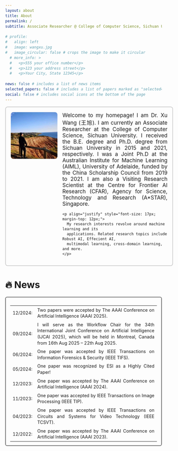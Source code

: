 ```yaml
---
layout: about
title: About
permalink: /
subtitle: Associate Researcher @ College of Computer Science, Sichuan University

# profile:
#   align: left
#   image: wangxu.jpg
#   image_circular: false # crops the image to make it circular
  # more_info: >
  #   <p>555 your office number</p>
  #   <p>123 your address street</p>
  #   <p>Your City, State 12345</p>

news: false # includes a list of news items
selected_papers: false # includes a list of papers marked as "selected={true}"
social: false # includes social icons at the bottom of the page
---
```


<!-- <div class="boxmine" style="width:100%;">
<p align="justify" style="font-size: 17px;">
Welcome to my homepage! I am Dr. Xu Wang (王旭). I am currently an Associate Researcher at the College of Computer Science, Sichuan University. I received the B.E. degree and Ph.D. degree from Sichuan University in 2015 and 2021, respectively. I was a Joint Ph.D at the Australian Institute for Machine Learning (AIML), University of Adelaide, funded by the China Scholarship Council from 2019 to 2021. I am also a Visiting Research Scientist at the Centre for Frontier AI Research (CFAR), Agency for Science, Technology and Research (A*STAR), Singapore.
</p>

<p align="justify" style="font-size: 17px;">
My research interests revolve around machine learning and its applications. Related research topics include Robust AI, Effecient AI, multimodal learning, cross-domain learning, and more. 
<a href="https://scholar.google.com/citations?user=XTOXhy4AAAAJ&hl=en"></a> 
</p>
</div> -->

<!-- 🔥 <strong style="font-size: 20px;"> News </strong>
<ul style="text-align: justify; margin: 0; padding: 0;">
    <li>[Dec 2024] Two papers were accepted by The AAAI Conference on Artificial Intelligence (AAAI 2025, CCF-A). Congratulations to Chao and Zi-niu!</li>
    <li>[Sep 2024] I will serve as the Workflow Chair for the 34th International Joint Conference on Artificial Intelligence (IJCAI 2025, CCF-A), which will be held in Montreal, Canada from 16th Aug 2025 – 22th Aug 2025.</li>
    <li>[Jun 2024] One paper was accepted by IEEE Transactions on Information Forensics & Security (IEEE TIFS, CCF-A). Congratulations to Yong!</li>
    <li>[May 2024] One paper was recognized by ESI as a Highly Cited Paper!</li>
    <li>[Dec 2023] One paper was accepted by The AAAI Conference on Artificial Intelligence (AAAI 2024, CCF-A). Congratulations to Hao-ran!</li>
    <li>[Nov 2023] One paper was accepted by IEEE Transactions on Image Processing (IEEE TIP, CCF-A). Congratulations to Peng!</li>
    <li>[Apr 2023] One paper was accepted by IEEE Transactions on Circuits and Systems for Video Technology (IEEE TCSVT, JCR-Q1). Thanks to all coauthors!</li>
    <li>[Dec 2022] One paper was accepted by The AAAI Conference on Artificial Intelligence (AAAI 2023, CCF-A). Thanks to all coauthors!</li>
</ul> -->



<div
  class="boxmine"
  style="
    width: 100%;
    border: 2px solid #cccccc;
    border-radius: 8px;
    padding: 16px;
    display: flex;
    align-items: flex-start;
    gap: 16px;
  "
>
  <!-- 图片部分 -->
  <div style="flex: 0 0 auto;">
    <img
      src="assets/img/wangxu.jpg"
      alt="Xu Wang"
      style="width: 150px; height: auto; border-radius: 8px;"
    />
  </div>

  <!-- 文本部分 -->
  <div style="flex: 1;">
    <p align="justify" style="font-size: 17px; margin: 0;">
      Welcome to my homepage! I am Dr. Xu Wang (王旭). I am currently an
      Associate Researcher at the College of Computer Science, Sichuan
      University. I received the B.E. degree and Ph.D. degree from Sichuan
      University in 2015 and 2021, respectively. I was a Joint Ph.D at the
      Australian Institute for Machine Learning (AIML), University of
      Adelaide, funded by the China Scholarship Council from 2019 to 2021. I
      am also a Visiting Research Scientist at the Centre for Frontier AI
      Research (CFAR), Agency for Science, Technology and Research (A*STAR),
      Singapore.
    </p>

    <p align="justify" style="font-size: 17px; margin-top: 12px;">
      My research interests revolve around machine learning and its
      applications. Related research topics include Robust AI, Effecient AI,
      multimodal learning, cross-domain learning, and more.
    </p>
  </div>
</div>


<div class="page-header" style="margin-bottom: 20px;">
  <h2 id="textbook" style="font-size:30px; margin-bottom: 10px;">🔥 News</h2>
</div>
<p style="margin:20px 0px 0px 0px;"></p>

<div
  class="panel"
  style="padding:12px 14px 8px 14px; border-radius:6px; border-style: solid; border-width:2px; border-color: #666666;"
>
  <div class="media">
    <table
      class="table table-borderless"
      style="width: 100%; text-align: justify; border-spacing: 0; border-collapse: collapse;"
    >
      <tbody>
        <tr>
          <td width="50" style="text-align: justify; padding: 4px 8px; line-height: 1.4;">
            12/2024:
          </td>
          <td style="text-align: justify; padding: 4px 8px; line-height: 1.4;">
            Two papers were accepted by The AAAI Conference on Artificial
            Intelligence (AAAI 2025).
          </td>
        </tr>
        <tr>
          <td width="50" style="text-align: justify; padding: 4px 8px; line-height: 1.4;">
            09/2024:
          </td>
          <td style="text-align: justify; padding: 4px 8px; line-height: 1.4;">
            I will serve as the Workflow Chair for the 34th International Joint
            Conference on Artificial Intelligence (IJCAI 2025), which will be
            held in Montreal, Canada from 16th Aug 2025 – 22th Aug 2025.
          </td>
        </tr>
        <tr>
          <td width="50" style="text-align: justify; padding: 4px 8px; line-height: 1.4;">
            06/2024:
          </td>
          <td style="text-align: justify; padding: 4px 8px; line-height: 1.4;">
            One paper was accepted by IEEE Transactions on Information
            Forensics & Security (IEEE TIFS).
          </td>
        </tr>
        <tr>
          <td width="50" style="text-align: justify; padding: 4px 8px; line-height: 1.4;">
            05/2024:
          </td>
          <td style="text-align: justify; padding: 4px 8px; line-height: 1.4;">
            One paper was recognized by ESI as a Highly Cited Paper!
          </td>
        </tr>
        <tr>
          <td width="50" style="text-align: justify; padding: 4px 8px; line-height: 1.4;">
            12/2023:
          </td>
          <td style="text-align: justify; padding: 4px 8px; line-height: 1.4;">
            One paper was accepted by The AAAI Conference on Artificial
            Intelligence (AAAI 2024).
          </td>
        </tr>
        <tr>
          <td width="50" style="text-align: justify; padding: 4px 8px; line-height: 1.4;">
            11/2023:
          </td>
          <td style="text-align: justify; padding: 4px 8px; line-height: 1.4;">
            One paper was accepted by IEEE Transactions on Image Processing
            (IEEE TIP).
          </td>
        </tr>
        <tr>
          <td width="50" style="text-align: justify; padding: 4px 8px; line-height: 1.4;">
            04/2023:
          </td>
          <td style="text-align: justify; padding: 4px 8px; line-height: 1.4;">
            One paper was accepted by IEEE Transactions on Circuits and Systems
            for Video Technology (IEEE TCSVT).
          </td>
        </tr>
        <tr>
          <td width="60" style="text-align: justify; padding: 4px 8px; line-height: 1.4;">
            12/2022:
          </td>
          <td style="text-align: justify; padding: 4px 8px; line-height: 1.4;">
            One paper was accepted by The AAAI Conference on Artificial
            Intelligence (AAAI 2023).
          </td>
        </tr>
      </tbody>
    </table>
    <p style="margin:-10px 0px 0px 0px;"></p>
  </div>
</div>
